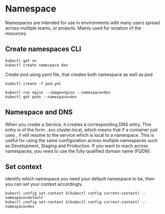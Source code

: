 # Namespace

Namespaces are intended for use in environments with many users spread across multiple teams, or projects. Mainly used for isolation of the resources. 

## Create namespaces CLI

```
kubectl get ns
kubectl create namespace dev
```

Create pod using yaml file, that creates both namespace as well as pod

``` 
kubectl create -f pod.yml
```

```
kubectl run nginx --image=nginx --namespace=dev
kubectl get pods --namespace=dev
```

## Namespace and DNS

When you create a Service, it creates a corresponding DNS entry. This entry is of the form <service-name>.<namespace-name>.svc.cluster.local, which means that if a container just uses <service-name>, it will resolve to the service which is local to a namespace. This is useful for using the same configuration across multiple namespaces such as Development, Staging and Production. If you want to reach across namespaces, you need to use the fully qualified domain name (FQDN).

## Set context 

identify which namespace you need your default namespace to be, then you can set your context accordingly. 

```
kubectl config set-context $(kubectl config current-context) --namespace=default
kubectl config set-context $(kubectl config current-context) --namespace=dev
```